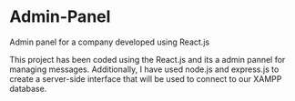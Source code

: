 # Admin-Panel
Admin panel for a company developed using React.js

This project has been coded using the React.js and its a admin pannel for managing messages.
Additionally, I have used node.js and express.js to create a server-side interface that will 
be used to connect to our XAMPP database.

